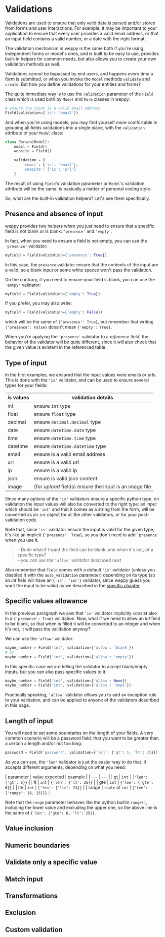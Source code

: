 Validations
===========

Validations are used to ensure that only valid data is parsed and/or stored from forms and user interactions. For example, it may be important to your application to ensure that every user provides a valid email address, or that an input field contains a valid number, or a date with the right format.

The validation mechanism in weppy is the same both if you're using independent forms or model's ones, and is built to be easy to use, provides built-in helpers for common needs, but also allows you to create your own validation methods as well.

Validations cannot be bypassed by end users, and happens every time a form is submitted, or when you invoke the `Model` methods `validate` and `create`. But how you define validations for your entities and forms?

The quite immediate way is to use the `validation` parameter of the `Field` class which is used both by `Model` and `Form` classes in weppy:

```python
# ensure the input is a valid email address
Field(validation={'is': 'email'})
```

And when you're using models, you may find yourself more comfortable in grouping all fields validations into a single place, with the `validation` attribute of your `Model` class:

```python
class Person(Model):
    email = Field()
    website = Field()

    validation = {
        'email': {'is': 'email'},
        'website': {'is': 'url'}
    }
```

The result of using `Field`'s validation parameter or `Model`'s validation attribute will be the same: is basically a matter of personal coding style.

So, what are the built-in validation helpers? Let's see them specifically.

Presence and absence of input
-----------------------------

weppy provides two helpers when you just need to ensure that a specific field is not blank or is blank: `'presence'` and `'empty'`.

In fact, when you need to ensure a field is not empty, you can use the `'presence'` validator:

```python
myfield = Field(validation={'presence': True})
```

In this case, the `presence` validator ensure that the contents of the input are a valid, so a blank input or some white spaces won't pass the validation.

On the contrary, if you need to ensure your field is blank, you can use the `'emtpy'` validator:

```python
myfield = Field(validation={'empty': True})
```

If you prefer, you may also write:

```python
myfield = Field(validation={'empty': False})
```

which will be the same of `{'presence': True}`, but remember that writing `{'presence': False}` doesn't mean `{'empty': True}`.

When you're applying the `'presence'` validator to a *reference* field, the behavior of the validator will be quite different, since it will also check that the given value is existent in the referenced table.

Type of input
-------------

In the first examples, we ensured that the input values were emails or urls. This is done with the `'is'` validator, and can be used to ensure several types for your fields:

| *is* values | validation details |
| --- | --- |
| int | ensure `int` type |
| float | ensure `float` type |
| decimal | ensure `decimal.Decimal` type |
| date | ensure `datetime.date` type |
| time | ensure `datetime.time` type |
| datetime | ensure `datetime.datetime` type |
| email | ensure is a valid email address |
| url | ensure is a valid url |
| ip | ensure is a valid ip |
| json | ensure is valid json content |
| image | (for *upload* fields) ensure the input is an image file |

Since many options of the `'is'` validators ensure a specific python type, on validation the input values will also be converted to the right type: an input which should be `'int'` and that it comes as a string from the form, will be converted as an `int` object for all the other validators, or for your post-validation code.

Note that, since `'is'` validator ensure the input is valid for the given type, it's like an implicit `{'presence': True}`, so you don't need to add `'presence'` when you use it.

> – Dude what if I want the field can be blank, and when it's not, of a specific type?   
> – *you can use the `'allow'` validator described next*

Also remember that `Field` comes with a default `'is'` validator (unless you disabled it with the `auto_validation` parameter) depending on its type (so an *int* field will have an `{'is': 'int'}` validator, since weppy guess you want the input to be valid) as we described in the [specific chapter](./dal#fields).

Specific values allowance
-------------------------

In the previous paragraph we saw that `'is'` validator implicitly consist also in a `{'presence': True}` validation. Now, what if we need to allow an *int* field to be blank, so that when is filled it will be converted to an integer and when it's not, it will pass the validation anyway?

We can use the `'allow'` validator:

```python
maybe_number = Field('int', validation={'allow': 'blank'})
# or
maybe_number = Field('int', validation={'allow': 'empty'})
```

In this specific case we are telling the validator to accept blank/empty inputs, but you can also pass specific values to it:

```python
maybe_number = Field('int', validation={'allow': None})
maybe_number = Field('int', validation={'allow': 'nope'})
```

Practically speaking, `'allow'` validator *allows* you to add an exception rule to your validation, and can be applied to anyone of the validators described in this page.

Length of input
---------------

You will need to set some boundaries on the length of your fields. A very common scenario will be a password field, that you want to be greater than a certain a length and/or not too long:

```python
password = Field('password', validation={'len': {'gt': 5, 'lt': 25}})
```

As you can see, the `'len'` validator is just the easier way to do that. It accepts different arguments, depending on what you need:

| parameter | value expected | example |
| --- | --- |
| gt | `int` | `{'len': {'gt': 5}}` |
| lt | `int` | `{'len': {'lt': 25}}` |
| gte | `int` | `{'len': {'gte': 6}}` |
| lte | `int` | `{'len': {'lte': 24}}` |
| range | `tuple` of `int` | `{'len': {'range': (6, 25)}}` |

Note that the `range` parameter behaves like the python builtin `range()`, including the lower value and excluding the upper one, so the above line is the same of `{'len': {'gte': 6, 'lt': 25}}`.

Value inclusion
---------------

Numeric boundaries
------------------

Validate only a specific value
------------------------------

Match input
-----------

Transformations
---------------

Exclusion
---------

Custom validation
-----------------
